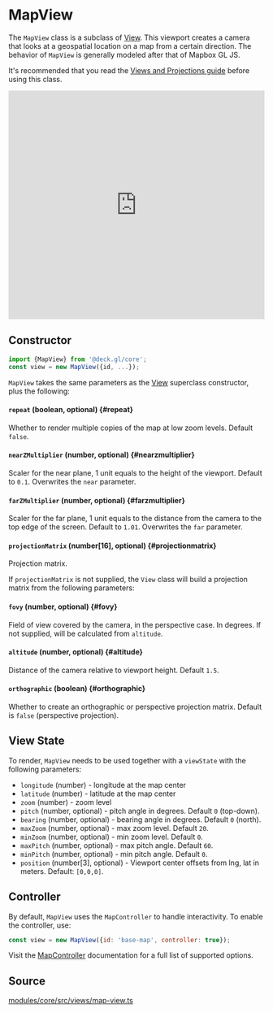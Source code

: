 # MapView

The `MapView` class is a subclass of [View](./view.md). This viewport creates a camera that looks at a geospatial location on a map from a certain direction. The behavior of `MapView` is generally modeled after that of Mapbox GL JS.

It's recommended that you read the [Views and Projections guide](../../developer-guide/views.md) before using this class.

<div style={{position:'relative',height:450}}></div>
<div style={{position:'absolute',transform:'translateY(-450px)',paddingLeft:'inherit',paddingRight:'inherit',left:0,right:0}}>
  <iframe height="450" width="100%" scrolling="no" title="deck.gl MapView" src="https://codepen.io/vis-gl/embed/MWbwyWy?height=450&theme-id=light&default-tab=result" frameborder="no" loading="lazy" allowtransparency="true" allowfullscreen="true">
    See the Pen <a href='https://codepen.io/vis-gl/pen/MWbwyWy'>deck.gl MapView</a> by vis.gl
    (<a href='https://codepen.io/vis-gl'>@vis-gl</a>) on <a href='https://codepen.io'>CodePen</a>.
  </iframe>
</div>


## Constructor

```js
import {MapView} from '@deck.gl/core';
const view = new MapView({id, ...});
```

`MapView` takes the same parameters as the [View](./view.md) superclass constructor, plus the following:

#### `repeat` (boolean, optional) {#repeat}

Whether to render multiple copies of the map at low zoom levels. Default `false`.

#### `nearZMultiplier` (number, optional) {#nearzmultiplier}

Scaler for the near plane, 1 unit equals to the height of the viewport. Default to `0.1`. Overwrites the `near` parameter.

#### `farZMultiplier` (number, optional) {#farzmultiplier}

Scaler for the far plane, 1 unit equals to the distance from the camera to the top edge of the screen. Default to `1.01`. Overwrites the `far` parameter.

#### `projectionMatrix` (number[16], optional) {#projectionmatrix}

Projection matrix.

If `projectionMatrix` is not supplied, the `View` class will build a projection matrix from the following parameters:

#### `fovy` (number, optional) {#fovy}

Field of view covered by the camera, in the perspective case. In degrees. If not supplied, will be calculated from `altitude`.

#### `altitude` (number, optional) {#altitude}

Distance of the camera relative to viewport height. Default `1.5`.

#### `orthographic` (boolean) {#orthographic}

Whether to create an orthographic or perspective projection matrix. Default is `false` (perspective projection).


## View State

To render, `MapView` needs to be used together with a `viewState` with the following parameters:

- `longitude` (number) - longitude at the map center
- `latitude` (number) - latitude at the map center
- `zoom` (number) - zoom level
- `pitch` (number, optional) - pitch angle in degrees. Default `0` (top-down).
- `bearing` (number, optional) - bearing angle in degrees. Default `0` (north).
- `maxZoom` (number, optional) - max zoom level. Default `20`.
- `minZoom` (number, optional) - min zoom level. Default `0`.
- `maxPitch` (number, optional) - max pitch angle. Default `60`.
- `minPitch` (number, optional) - min pitch angle. Default `0`.
- `position` (number[3], optional) - Viewport center offsets from lng, lat in meters. Default: `[0,0,0]`.

## Controller

By default, `MapView` uses the `MapController` to handle interactivity. To enable the controller, use:

```js
const view = new MapView({id: 'base-map', controller: true});
```

Visit the [MapController](./map-controller.md) documentation for a full list of supported options.

## Source

[modules/core/src/views/map-view.ts](https://github.com/visgl/deck.gl/tree/9.2-release/modules/core/src/views/map-view.ts)
